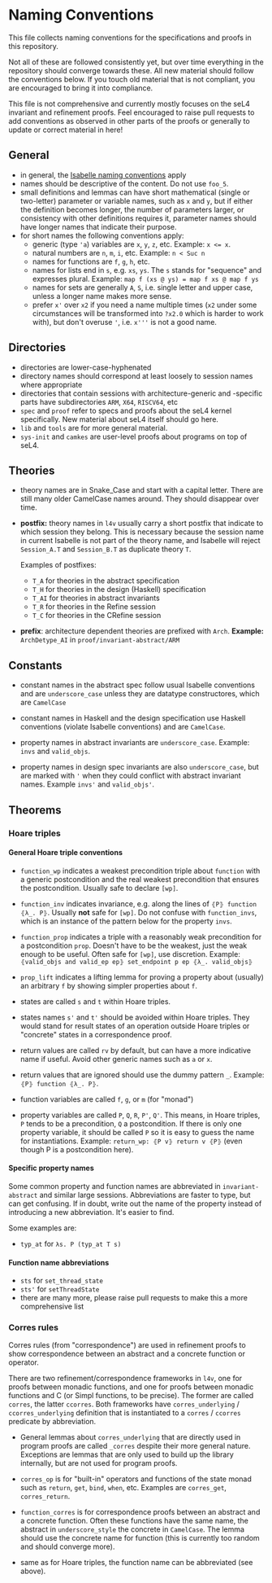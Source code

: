 <!--
     Copyright 2020, Data61, CSIRO (ABN 41 687 119 230)

     SPDX-License-Identifier: CC-BY-SA-4.0
-->

# Naming Conventions

This file collects naming conventions for the specifications and proofs in this
repository.

Not all of these are followed consistently yet, but over time everything in the
repository should converge towards these. All new material should follow the
conventions below. If you touch old material that is not compliant, you are
encouraged to bring it into compliance.

This file is not comprehensive and currently mostly focuses on the seL4
invariant and refinement proofs. Feel encouraged to raise pull requests to add
conventions as observed in other parts of the proofs or generally to update or
correct material in here!


## General

* in general, the [Isabelle naming conventions][1] apply
* names should be descriptive of the content. Do not use `foo_5`.
* small definitions and lemmas can have short mathematical (single or
  two-letter) parameter or variable names, such as `x` and `y`, but if either
  the definition becomes longer, the number of parameters larger, or consistency
  with other definitions requires it, parameter names should have longer names
  that indicate their purpose.
* for short names the following conventions apply:
  * generic (type `'a`) variables are `x`, `y`, `z`, etc. Example: `x <= x`.
  * natural numbers are `n`, `m`, `i`, etc. Example: `n < Suc n`
  * names for functions are `f`, `g`, `h`, etc.
  * names for lists end in `s`, e.g. `xs`, `ys`. The `s` stands for "sequence" and
    expresses plural. Example: `map f (xs @ ys) = map f xs @ map f ys`
  * names for sets are generally `A`, `S`, i.e. single letter and upper case, unless
    a longer name makes more sense.
  * prefer `x'` over `x2` if you need a name multiple times (`x2` under some
    circumstances will be transformed into `?x2.0` which is harder to work with),
    but don't overuse `'`, i.e. `x'''` is not a good name.

[1]: https://isabelle.systems/conventions/naming.html


## Directories

* directories are lower-case-hyphenated
* directory names should correspond at least loosely to session names where
  appropriate
* directories that contain sessions with architecture-generic and -specific
  parts have subdirectories `ARM`, `X64`, `RISCV64`, etc
* `spec` and `proof` refer to specs and proofs about the seL4 kernel
  specifically. New material about seL4 itself should go here.
* `lib` and `tools` are for more general material.
* `sys-init` and `camkes` are user-level proofs about programs on top of seL4.


## Theories

* theory names are in Snake_Case and start with a capital letter. There are
  still many older CamelCase names around. They should disappear over time.

* **postfix:** theory names in `l4v` usually carry a short postfix that indicate
  to which session they belong. This is necessary because the session name in
  current Isabelle is not part of the theory name, and Isabelle will reject
  `Session_A.T` and `Session_B.T` as duplicate theory `T`.

  Examples of postfixes:

  * `T_A` for theories in the abstract specification
  * `T_H` for theories in the design (Haskell) specification
  * `T_AI` for theories in abstract invariants
  * `T_R` for theories in the Refine session
  * `T_C` for theories in the CRefine session

* **prefix**: architecture dependent theories are prefixed with `Arch`.
  **Example:** `ArchDetype_AI` in `proof/invariant-abstract/ARM`


## Constants

* constant names in the abstract spec follow usual Isabelle conventions and are
  `underscore_case` unless they are datatype constructores, which are
  `CamelCase`

* constant names in Haskell and the design specification use Haskell conventions
  (violate Isabelle conventions) and are `CamelCase`.

* property names in abstract invariants are `underscore_case`. Example: `invs`
  and `valid_objs`.

* property names in design spec invariants are also `underscore_case`, but are
  marked with `'` when they could conflict with abstract invariant names.
  Example `invs'` and `valid_objs'`.


## Theorems

### Hoare triples

#### General Hoare triple conventions

* `function_wp` indicates a weakest precondition triple about `function` with a
  generic postcondition and the real weakest precondition that ensures the
  postcondition. Usually safe to declare `[wp]`.

* `function_inv` indicates invariance, e.g. along the lines of
  `⦃P⦄ function ⦃λ_. P⦄`. Usually **not** safe for `[wp]`. Do not confuse with
  `function_invs`, which is an instance of the pattern below for the property
  `invs`.

* `function_prop` indicates a triple with a reasonably weak precondition for a
  postcondition `prop`. Doesn't have to be the weakest, just the weak enough to
  be useful. Often safe for `[wp]`, use discretion.
  Example:
  `⦃valid_objs and valid_ep ep⦄ set_endpoint p ep ⦃λ_. valid_objs⦄`

* `prop_lift` indicates a lifting lemma for proving a property about (usually)
  an arbitrary `f` by showing simpler properties about `f`.

* states are called `s` and `t` within Hoare triples.

* states names `s'` and `t'` should be avoided within Hoare triples. They would
  stand for result states of an operation outside Hoare triples or "concrete"
  states in a correspondence proof.

* return values are called `rv` by default, but can have a more indicative name
  if useful. Avoid other generic names such as `a` or `x`.

* return values that are ignored should use the dummy pattern `_`.
  Example: `⦃P⦄ function ⦃λ_. P⦄`.

* function variables are called `f`, `g`, or `m` (for "monad")

* property variables are called `P`, `Q`, `R`, `P'`, `Q'`. This means, in Hoare
  triples, `P` tends to be a precondition, `Q` a postcondition. If there is only
  one property variable, it should be called `P` so it is easy to guess the name
  for instantiations. Example: `return_wp: ⦃P v⦄ return v ⦃P⦄` (even though P is
  a postcondition here).


#### Specific property names

Some common property and function names are abbreviated in `invariant-abstract`
and similar large sessions. Abbreviations are faster to type, but can get
confusing. If in doubt, write out the name of the property instead of
introducing a new abbreviation. It's easier to find.

Some examples are:

* `typ_at` for `λs. P (typ_at T s)`


#### Function name abbreviations

* `sts` for `set_thread_state`
* `sts'` for `setThreadState`
* there are many more, please raise pull requests to make this a more comprehensive list


### Corres rules

Corres rules (from "correspondence") are used in refinement proofs to show
correspondence between an abstract and a concrete function or operator.

There are two refinement/correspondence frameworks in `l4v`, one for proofs
between monadic functions, and one for proofs between monadic functions and C
(or Simpl functions, to be precise). The former are called `corres`, the latter
`ccorres`. Both frameworks have `corres_underlying` / `ccorres_underlying`
definition that is instantiated to a `corres` / `ccorres` predicate by
abbreviation.

* General lemmas about `corres_underlying` that are directly used in program
  proofs are called `_corres` despite their more general nature. Exceptions are
  lemmas that are only used to build up the library internally, but are not used
  for program proofs.

* `corres_op` is for "built-in" operators and functions of the state monad such
  as `return`, `get`, `bind`, `when`, etc. Examples are `corres_get`,
  `corres_return`.

* `function_corres` is for correspondence proofs between an abstract and a
  concrete function. Often these functions have the same name, the abstract in
  `underscore_style` the concrete in `CamelCase`. The lemma should use the
  concrete name for function (this is currently too random and should converge
  more).

* same as for Hoare triples, the function name can be abbreviated (see above).

